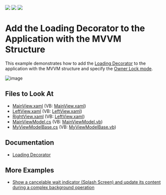 <!-- default badges list -->
![](https://img.shields.io/endpoint?url=https://codecentral.devexpress.com/api/v1/VersionRange/139852753/21.1.5%2B)
[![](https://img.shields.io/badge/Open_in_DevExpress_Support_Center-FF7200?style=flat-square&logo=DevExpress&logoColor=white)](https://supportcenter.devexpress.com/ticket/details/T830561)
[![](https://img.shields.io/badge/📖_How_to_use_DevExpress_Examples-e9f6fc?style=flat-square)](https://docs.devexpress.com/GeneralInformation/403183)
<!-- default badges end -->
# Add the Loading Decorator to the Application with the MVVM Structure

This example demonstrates how to add the [Loading Decorator](https://docs.devexpress.com/WPF/DevExpress.Xpf.Core.LoadingDecorator) to the application with the MVVM structure and specify the [Owner Lock mode](https://docs.devexpress.com/WPF/DevExpress.Xpf.Core.LoadingDecorator.OwnerLock).

![image](https://user-images.githubusercontent.com/12169834/183669476-aa871f1b-27bc-4c33-9504-e2c298686bc6.png)

## Files to Look At
* [MainView.xaml](/cs/Views/MainView.xaml) (VB: [MainView.xaml](/VB/Views/MainView.xaml))
* [LeftView.xaml](/cs/Views/LeftView.xaml) (VB: [LeftView.xaml](/VB/Views/LeftView.xaml))
* [RightView.xaml](/cs/Views/RightView.xaml) (VB: [LeftView.xaml](/VB/Views/RightView.xaml))
* [MainViewModel.cs](/cs/ViewModels/MainViewModel.cs) (VB: [MainViewModel.vb](/VB/ViewModels/MainViewModel.vb))
* [MyViewModelBase.cs](/cs/ViewModels/MyViewModelBase.cs) (VB: [MyViewModelBase.vb](/VB/ViewModels/MyViewModelBase.vb))

## Documentation
* [Loading Decorator](https://docs.devexpress.com/WPF/DevExpress.Xpf.Core.LoadingDecorator)

## More Examples
* [Show a cancelable wait indicator (Splash Screen) and update its content during a complex background operation](https://github.com/DevExpress-Examples/How-to-show-a-cancelable-Splash-Screen-and-update-its-content-during-a-complex-background-operation)
